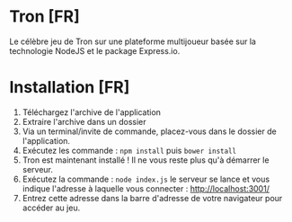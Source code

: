 # Tron [FR]
Le célèbre jeu de Tron sur une plateforme multijoueur basée sur la technologie NodeJS et le package Express.io.

# Installation [FR]

1. Téléchargez l'archive de l'application
2. Extraire l'archive dans un dossier
3. Via un terminal/invite de commande, placez-vous dans le dossier de l'application.
4. Exécutez les commande : `npm install` puis `bower install`
5. Tron est maintenant installé ! Il ne vous reste plus qu'à démarrer le serveur.
6. Exécutez la commande : `node index.js` le serveur se lance et vous indique l'adresse à laquelle vous connecter : [http://localhost:3001/](http://localhost:3001/)
7. Entrez cette adresse dans la barre d'adresse de votre navigateur pour accéder au jeu.
